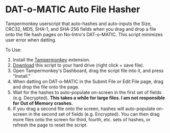 # DAT-o-MATIC Auto File Hasher
Tampermonkey userscript that auto-hashes and auto-inputs the Size, CRC32, MD5, SHA-1, and SHA-256 fields when you drag and drop a file onto the file hash pages on No-Intro's DAT-o-MATIC. This script minimizes user error when datting.

To Use:
1. Install the [Tampermonkey](https://www.tampermonkey.net/) extension.
2. [Download](https://github.com/rarenight/datomatic-auto-file-hasher/raw/main/dom-hasher.js) this script to your hard drive (right click + save file).
3. Open Tampermonkey's Dashboard, drag the script file into it, and press "Install."
4. When datting on DAT-o-MATIC in the Submit File or Edit File page, drag and drop the file onto the page.
6. Wait for the hashes to auto-populate on-screen in the first set of fields (e.g. Decrypted).  **This takes a while for large files. I am not responsible for Out of Memory crashes.**
7. If you drag a second file onto the screen, hashes will auto-populate on-screen in the second set of fields (e.g. Encrypted). You can then drag more files onto the screen for third, fourth, etc. sets of hashes, or refresh the page to reset the script.
